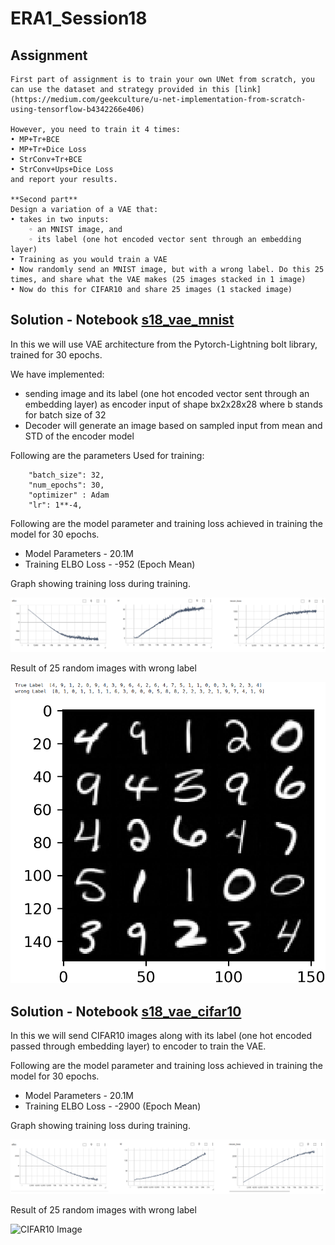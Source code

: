 # ERA1_Session18
## Assignment
    First part of assignment is to train your own UNet from scratch, you can use the dataset and strategy provided in this [link](https://medium.com/geekculture/u-net-implementation-from-scratch-using-tensorflow-b4342266e406)
    
    However, you need to train it 4 times:
    • MP+Tr+BCE
    • MP+Tr+Dice Loss
    • StrConv+Tr+BCE
    • StrConv+Ups+Dice Loss
    and report your results.    
    
    **Second part**
    Design a variation of a VAE that:
    • takes in two inputs:
        ◦ an MNIST image, and
        ◦ its label (one hot encoded vector sent through an embedding layer)
    • Training as you would train a VAE
    • Now randomly send an MNIST image, but with a wrong label. Do this 25 times, and share what the VAE makes (25 images stacked in 1 image)
    • Now do this for CIFAR10 and share 25 images (1 stacked image)

## Solution - Notebook [s18_vae_mnist](https://github.com/sdev2030/ERA1_Transformer_PLUS/blob/main/session18_assignment/s18_vae_training_mnist.ipynb)
In this we will use VAE architecture from the Pytorch-Lightning bolt library, trained for 30 epochs.

We have implemented:
 - sending image and its label (one hot encoded vector sent through an embedding layer) as encoder input of shape bx2x28x28 where b stands for batch size of 32  
 - Decoder will generate an image based on sampled input from mean and STD of the encoder model

Following are the parameters Used for training:

        "batch_size": 32,
        "num_epochs": 30,
        "optimizer" : Adam
        "lr": 1**-4,

Following are the model parameter and training loss achieved in training the model for 30 epochs.
- Model Parameters - 20.1M
- Training ELBO Loss - -952 (Epoch Mean)

Graph showing training loss during training.

![Mnist Training Graph](https://github.com/sdev2030/ERA1_Transformer_PLUS/blob/main/session18_assignment/images/mnist_training_graph.png)

Result of 25 random images with wrong label

![Mnist Image](https://github.com/sdev2030/ERA1_Transformer_PLUS/blob/main/session18_assignment/images/mnist_image_with_wrong_label_result.png)

## Solution - Notebook [s18_vae_cifar10](https://github.com/sdev2030/ERA1_Transformer_PLUS/blob/main/session18_assignment/s18_vae_training_cifar10.ipynb)
In this we will send CIFAR10 images along with its label (one hot encoded passed through embedding layer) to encoder to train the VAE.

Following are the model parameter and training loss achieved in training the model for 30 epochs.
- Model Parameters - 20.1M
- Training ELBO Loss - -2900 (Epoch Mean)

Graph showing training loss during training.

![CIFAR10 Training Graph](https://github.com/sdev2030/ERA1_Transformer_PLUS/blob/main/session18_assignment/images/cifar10_training_graph.png)

Result of 25 random images with wrong label

![CIFAR10 Image](https://github.com/sdev2030/ERA1_Transformer_PLUS/blob/main/session18_assignment/images/cifar10_image_with_wrong_label_result.png)

